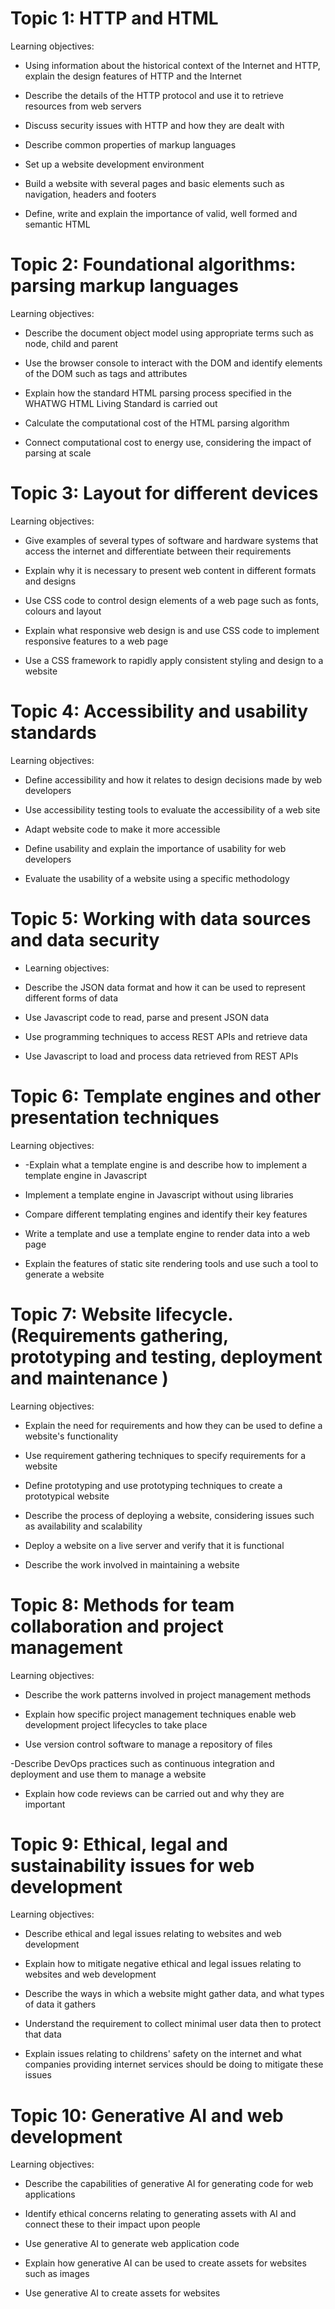 # Topic 1: HTTP and HTML

Learning objectives:

 - Using information about the historical context of the Internet and HTTP, explain the design features of HTTP and the Internet  

 - Describe the details of the HTTP protocol and use it to retrieve resources from web servers

 - Discuss security issues with HTTP and how they are dealt with

 - Describe common properties of markup languages

 - Set up a website development environment

 - Build a website with several pages and basic elements such as navigation, headers and footers

 - Define, write and explain the importance of valid, well formed and semantic HTML

# Topic 2: Foundational algorithms: parsing markup languages

Learning objectives:

 - Describe the document object model using appropriate terms such as node, child and parent

 - Use the browser console to interact with the DOM and identify elements of the DOM such as tags and attributes

 - Explain how the standard HTML parsing process specified in the WHATWG HTML Living Standard  is carried out 

 - Calculate the computational cost of the HTML parsing algorithm

 - Connect computational cost to energy use, considering the impact of parsing at scale

# Topic 3: Layout for different devices

Learning objectives:


 - Give examples of several types of software and hardware systems that access the internet and differentiate between their requirements 

 - Explain why it is necessary to present web content in different formats and designs

 - Use CSS code to control design elements of a web page such as fonts, colours and layout

 - Explain what responsive web design is and use CSS code to implement responsive features to a web page

 - Use a CSS framework to rapidly apply consistent styling and design to a website

# Topic 4: Accessibility and usability standards

Learning objectives:


 - Define accessibility and how it relates to design decisions made by web developers

 - Use accessibility testing tools to evaluate the accessibility of a web site

 - Adapt website code to make it more accessible

 - Define usability and explain the importance of usability for web developers

 - Evaluate the usability of a website using a specific methodology

# Topic 5: Working with data sources and data security

 - Learning objectives:

 - Describe the JSON data format and how it can be used to represent different forms of data

 - Use Javascript code to read, parse and present JSON data

 - Use programming techniques to access REST APIs and retrieve data

 - Use Javascript to load and process data retrieved from REST APIs

# Topic 6: Template engines and other presentation techniques

Learning objectives:

 - -Explain what a template engine is and describe how to implement a template engine in Javascript

 - Implement a template engine in Javascript without using libraries

 - Compare different templating engines and identify their key features

 - Write a template and use a template engine to render data into a web page

 - Explain the features of static site rendering tools and use such a tool to generate a website

# Topic 7: Website lifecycle. (Requirements gathering, prototyping and testing, deployment and maintenance )

Learning objectives:

 - Explain the need for requirements and how they can be used to define a website's functionality

 - Use requirement gathering techniques to specify requirements for a website

 - Define prototyping and use prototyping techniques to create a prototypical website

 - Describe the process of deploying a website, considering issues such as availability and scalability 

 - Deploy a website on a live server and verify that it is functional

 - Describe the work involved in maintaining a website

# Topic 8: Methods for team collaboration and project management     

Learning objectives:

 - Describe the work patterns involved in project management methods

 - Explain how specific project management techniques enable web development project lifecycles to take place

 - Use version control software to manage a repository of files

 -Describe DevOps practices such as continuous integration and deployment and use them to manage a website

 - Explain how code reviews can be carried out and why they are important

# Topic 9: Ethical, legal and sustainability issues for web development

Learning objectives:

 - Describe ethical and legal issues relating to websites and web development

 - Explain how to mitigate negative ethical and legal issues relating to websites and web development

 - Describe the ways in which a website might gather data, and what types of data it gathers

 - Understand the requirement to collect minimal user data then to protect that data 

 - Explain issues relating to childrens' safety on the internet and what companies providing internet services should be doing to mitigate these issues

# Topic 10: Generative AI and web development

Learning objectives:

 - Describe the capabilities of generative AI for generating code for web applications

 - Identify ethical concerns relating to generating assets with AI and connect these to their impact upon people

 - Use generative AI to generate web application code 

 - Explain how generative AI can be used to create assets for websites such as images

 - Use generative AI to create assets for websites